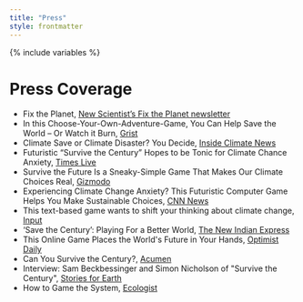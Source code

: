 ```yaml
---
title: "Press"
style: frontmatter
---
```


{% include variables %}

# Press Coverage

- Fix the Planet, [New Scientist’s Fix the Planet newsletter](​​http://view.e.newscientist.com/?qs=984269d22233c4286b2feafebd933b01eaf1bc4464a1aa0911af4fb9e183654efe24601d102afad505145b521cecfdbf14e769babfccffb23cc4c6c8ac6dbdbae375bbea25b2374a5a6bc76a95481e413019af07c4cd791e)
- In this Choose-Your-Own-Adventure-Game, You Can Help Save the World – Or Watch it Burn, [Grist](https://grist.org/fix/survive-the-century-choose-your-own-adventure-climate-game/)
- Climate Save or Climate Disaster? You Decide, [Inside Climate News](https://insideclimatenews.org/news/15052021/warming-trends-climate-game-cave-art-action/)
- Futuristic “Survive the Century” Hopes to be Tonic for Climate Chance Anxiety, [Times Live](https://www.timeslive.co.za/sunday-times/lifestyle/2021-05-11-futuristic-survive-the-century-hopes-to-be-tonic-for-climate-change-anxiety/)
- Survive the Future Is a Sneaky-Simple Game That Makes Our Climate Choices Real, [Gizmodo](https://gizmodo.com/survive-the-future-is-a-sneaky-simple-game-that-makes-o-1846849685)
- Experiencing Climate Change Anxiety? This Futuristic Computer Game Helps You Make Sustainable Choices, [CNN News](https://www.news18.com/news/buzz/climate-change-anxiety-futuristic-computer-game-survive-the-century-3725714.html)
- This text-based game wants to shift your thinking about climate change, [Input](https://www.inputmag.com/gaming/survive-the-century-game-wants-to-shift-your-thinking-about-climate-change)
- ‘Save the Century’: Playing For a Better World, [The New Indian Express](https://www.newindianexpress.com/magazine/2021/jul/04/save-the-century-playing-for-a-better-world-2324166.html)
- This Online Game Places the World's Future in Your Hands, [Optimist Daily](https://www.optimistdaily.com/2021/08/this-online-game-places-the-worlds-future-in-your-hands/)
- Can You Survive the Century?, [Acumen](https://www.acumenmagazine.co.za/articles/can-you-survive-the-century-11789.html)
- Interview: Sam Beckbessinger and Simon Nicholson of "Survive the Century", [Stories for Earth](https://storiesforearth.com/2021/08/03/interview-survive-the-century/)
- How to Game the System, [Ecologist](https://theecologist.org/2021/jul/22/how-game-system)